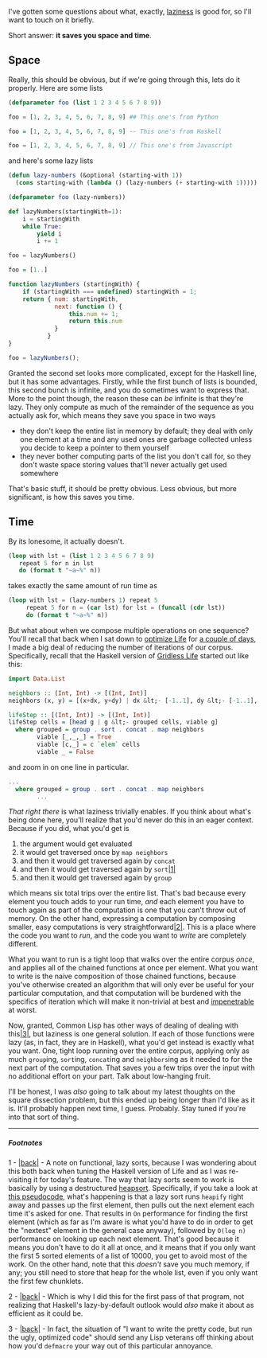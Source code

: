 I've gotten some questions about what, exactly, [laziness](http://en.wikipedia.org/wiki/Lazy_evaluation) is good for, so I'll want to touch on it briefly.

Short answer: **it saves you space and time**.

## <a name="space"></a>Space

Really, this should be obvious, but if we're going through this, lets do it properly. Here are some lists

```lisp
(defparameter foo (list 1 2 3 4 5 6 7 8 9))
```

```python
foo = [1, 2, 3, 4, 5, 6, 7, 8, 9] ## This one's from Python
```

```haskell
foo = [1, 2, 3, 4, 5, 6, 7, 8, 9] -- This one's from Haskell
```

```javascript
foo = [1, 2, 3, 4, 5, 6, 7, 8, 9] // This one's from Javascript
```

and here's some lazy lists

```lisp
(defun lazy-numbers (&optional (starting-with 1))
  (cons starting-with (lambda () (lazy-numbers (+ starting-with 1)))))

(defparameter foo (lazy-numbers))
```

```python
def lazyNumbers(startingWith=1):
    i = startingWith
    while True:
        yield i
        i += 1

foo = lazyNumbers()
```

```haskell
foo = [1..]
```

```javascript
function lazyNumbers (startingWith) {
    if (startingWith === undefined) startingWith = 1;
    return { num: startingWith,
             next: function () {
                 this.num += 1;
                 return this.num
             }
           }
}

foo = lazyNumbers();
```

Granted the second set looks more complicated, except for the Haskell line, but it has some advantages. Firstly, while the first bunch of lists is bounded, this second bunch is infinite, and you do sometimes want to express that. More to the point though, the reason these can *be* infinite is that they're lazy. They only compute as much of the remainder of the sequence as you actually ask for, which means they save you space in two ways


-   they don't keep the entire list in memory by default; they deal with only one element at a time and any used ones are garbage collected unless you decide to keep a pointer to them yourself
-   they never bother computing parts of the list you don't call for, so they don't waste space storing values that'll never actually get used somewhere


That's basic stuff, it should be pretty obvious. Less obvious, but more significant, is how this saves you time.

## <a name="time"></a>Time

By its lonesome, it actually doesn't.

```lisp
(loop with lst = (list 1 2 3 4 5 6 7 8 9)
   repeat 5 for n in lst
   do (format t "~a~%" n))
```

takes exactly the same amount of run time as

```lisp
(loop with lst = (lazy-numbers 1) repeat 5
     repeat 5 for n = (car lst) for lst = (funcall (cdr lst))
     do (format t "~a~%" n))
```

But what about when we compose multiple operations on one sequence? You'll recall that back when I sat down to [optimize Life](http://langnostic.blogspot.ca/2012/12/life-extreme-optimizing-for-time-in.html) for [a couple of days](http://langnostic.blogspot.ca/2012/12/not-optimizing-haskell.html), I made a big deal of reducing the number of iterations of our corpus. Specifically, recall that the Haskell version of [Gridless Life](http://langnostic.blogspot.ca/2012/12/life-common-lisp-haskell-and-clojure.html) started out like this:

```haskell
import Data.List

neighbors :: (Int, Int) -> [(Int, Int)]
neighbors (x, y) = [(x+dx, y+dy) | dx &lt;- [-1..1], dy &lt;- [-1..1], (dx,dy) /= (0,0)]

lifeStep :: [(Int, Int)] -> [(Int, Int)]
lifeStep cells = [head g | g &lt;- grouped cells, viable g]
  where grouped = group . sort . concat . map neighbors
        viable [_,_,_] = True
        viable [c,_] = c `elem` cells
        viable _ = False
```

and zoom in on one line in particular.

```haskell
...
  where grouped = group . sort . concat . map neighbors
        ...
```

*That right there* is what laziness trivially enables. If you think about what's being done here, you'll realize that you'd never do this in an eager context. Because if you did, what you'd get is


1.   the argument would get evaluated
1.   it would get traversed once by `map neighbors`
1.   and then it would get traversed again by `concat`
1.   and then it would get traversed again by `sort`<a name="note-Mon-Apr-29-130749EDT-2013"></a>[|1|](#foot-Mon-Apr-29-130749EDT-2013)
1.   and then it would get traversed again by `group`


which means six total trips over the entire list. That's bad because every element you touch adds to your run time, *and* each element you have to touch again as part of the computation is one that you can't throw out of memory. On the other hand, expressing a computation by composing smaller, easy computations is very straightforward<a name="note-Mon-Apr-29-130806EDT-2013"></a>[|2|](#foot-Mon-Apr-29-130806EDT-2013). This is a place where the code you want to *run*, and the code you want to *write* are completely different.

What you want to run is a tight loop that walks over the entire corpus *once*, and applies all of the chained functions at once per element. What you want to write is the naive composition of those chained functions, because you've otherwise created an algorithm that will only ever be useful for your particular computation, and that computation will be burdened with the specifics of iteration which will make it non-trivial at best and [impenetrable](https://github.com/slyrus/cl-typesetting/blob/master/tables.lisp#L168-L277) at worst.

Now, granted, Common Lisp has other ways of dealing of dealing with this<a name="note-Mon-Apr-29-131658EDT-2013"></a>[|3|](#foot-Mon-Apr-29-131658EDT-2013), but laziness is one general solution. If each of those functions were lazy (as, in fact, they are in Haskell), what you'd get instead is exactly what you want. One, tight loop running over the entire corpus, applying only as much `group`ing, `sort`ing, `concat`ing and `neighbors`ing as it needed to for the next part of the computation. That saves you a few trips over the input with no additional effort on your part. Talk about low-hanging fruit.

I'll be honest, I was *also* going to talk about my latest thoughts on the square dissection problem, but this ended up being longer than I'd like as it is. It'll probably happen next time, I guess. Probably. Stay tuned if you're into that sort of thing.


* * *
##### Footnotes

1 - <a name="foot-Mon-Apr-29-130749EDT-2013"></a>[|back|](#note-Mon-Apr-29-130749EDT-2013) - A note on functional, lazy sorts, because I was wondering about this both back when tuning the Haskell version of Life and as I was re-visiting it for today's feature. The way that lazy sorts seem to work is basically by using a destructured [heapsort](http://en.wikipedia.org/wiki/Heapsort). Specifically, if you take a look at [this pseudocode](http://en.wikipedia.org/wiki/Heapsort#Pseudocode), what's happening is that a lazy sort runs `heapify` right away and passes up the first element, then pulls out the next element each time it's asked for one. That results in `On` performance for finding the first element (which as far as I'm aware is what you'd have to do in order to get the "nextest" element in the general case anyway), followed by `O(log n)` performance on looking up each next element. That's good because it means you don't have to do it all at once, and it means that if you only want the first 5 sorted elements of a list of 10000, you get to avoid most of the work. On the other hand, note that this *doesn't* save you much memory, if any; you still need to store that heap for the whole list, even if you only want the first few chunklets.

2 - <a name="foot-Mon-Apr-29-130806EDT-2013"></a>[|back|](#note-Mon-Apr-29-130806EDT-2013) - Which is why I did this for the first pass of that program, not realizing that Haskell's lazy-by-default outlook would *also* make it about as efficient as it could be.

3 - <a name="foot-Mon-Apr-29-131658EDT-2013"></a>[|back|](#note-Mon-Apr-29-131658EDT-2013) - In fact, the situation of "I want to write the pretty code, but run the ugly, optimized code" should send any Lisp veterans off thinking about how you'd `defmacro` your way out of this particular annoyance.
